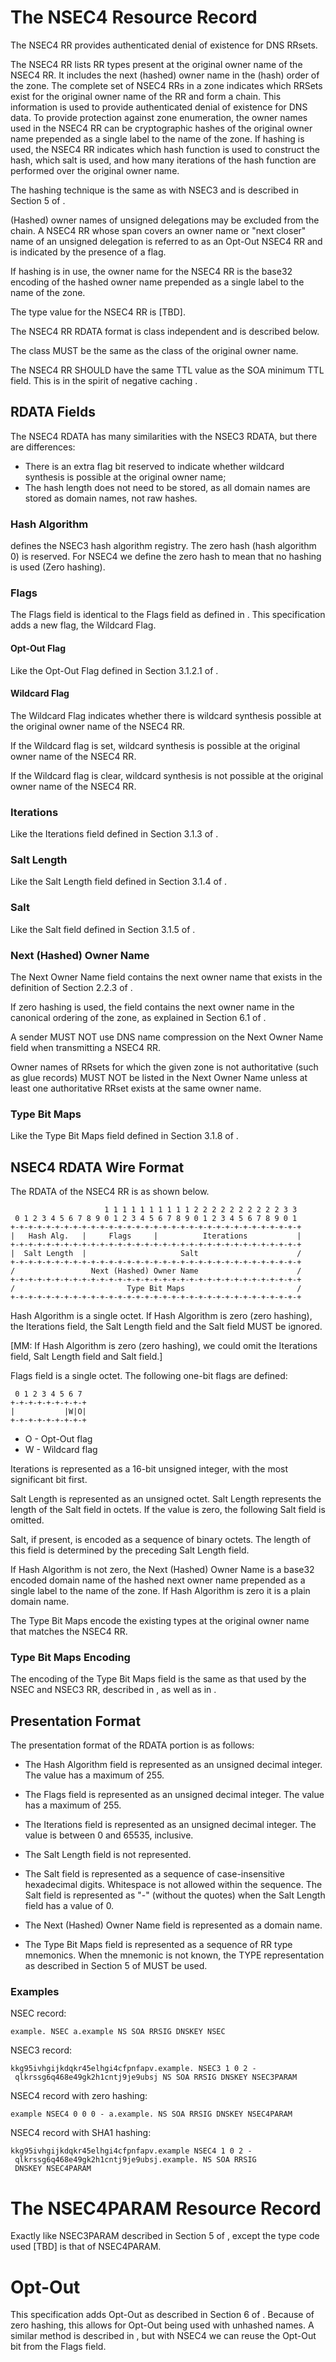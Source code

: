 # The NSEC4 Resource Record

The NSEC4 RR provides authenticated denial of existence for DNS RRsets.

The NSEC4 RR lists RR types present at the original owner name of the NSEC4 RR.
It includes the next (hashed) owner name in the (hash) order of the zone.
The complete set of NSEC4 RRs in a zone indicates which RRSets exist for the
original owner name of the RR and form a chain. This information is used to
provide authenticated denial of existence for DNS data. To provide protection
against zone enumeration, the owner names used in the NSEC4 RR can be
cryptographic hashes of the original owner name prepended as a single label
to the name of the zone. If hashing is used, the NSEC4 RR indicates which
hash function is used to construct the hash, which salt is used, and how many
iterations of the hash function are performed over the original owner name.

The hashing technique is the same as with NSEC3 and is described in
Section 5 of [](#RFC5155).

(Hashed) owner names of unsigned delegations may be excluded from the chain.
A NSEC4 RR whose span covers an owner name or "next closer" name of an
unsigned delegation is referred to as an Opt-Out NSEC4 RR and is indicated by
the presence of a flag.

If hashing is in use, the owner name for the NSEC4 RR is the base32 encoding
of the hashed owner name prepended as a single label to the name of the zone.

The type value for the NSEC4 RR is [TBD].

The NSEC4 RR RDATA format is class independent and is described below.

The class MUST be the same as the class of the original owner name.

The NSEC4 RR SHOULD have the same TTL value as the SOA minimum TTL field.
This is in the spirit of negative caching [](#RFC2136).

## RDATA Fields

The NSEC4 RDATA has many similarities with the NSEC3 RDATA, but there are
differences:

* There is an extra flag bit reserved to indicate whether wildcard synthesis
  is possible at the original owner name;
* The hash length does not need to be stored, as all domain names are 
  stored as domain names, not raw hashes.

### Hash Algorithm

[](#RFC5155) defines the NSEC3 hash algorithm registry. The zero
hash (hash algorithm 0) is reserved. For NSEC4 we define the zero hash
to mean that no hashing is used (Zero hashing).

### Flags

The Flags field is identical to the Flags field as defined in [](#RFC5155).
This specification adds a new flag, the Wildcard Flag.

#### Opt-Out Flag

Like the Opt-Out Flag defined in Section 3.1.2.1 of [](#RFC5155).

#### Wildcard Flag

The Wildcard Flag indicates whether there is wildcard synthesis possible
at the original owner name of the NSEC4 RR.

If the Wildcard flag is set, wildcard synthesis is possible at the
original owner name of the NSEC4 RR.

If the Wildcard flag is clear, wildcard synthesis is not possible
at the original owner name of the NSEC4 RR.

### Iterations

Like the Iterations field defined in Section 3.1.3 of [](#RFC5155).

### Salt Length

Like the Salt Length field defined in Section 3.1.4 of [](#RFC5155).

### Salt

Like the Salt field defined in Section 3.1.5 of [](#RFC5155).

### Next (Hashed) Owner Name

The Next Owner Name field contains the next owner name that exists in the
definition of Section 2.2.3 of [](#RFC4592).

If zero hashing is used, the field contains the next owner name in the
canonical ordering of the zone, as explained in Section 6.1 of [](#RFC4034).

A sender MUST NOT use DNS name compression on the Next Owner Name field when
transmitting a NSEC4 RR.

Owner names of RRsets for which the given zone is not authoritative
(such as glue records) MUST NOT be listed in the Next Owner Name
unless at least one authoritative RRset exists at the same owner name.

### Type Bit Maps

Like the Type Bit Maps field defined in Section 3.1.8 of [](#RFC5155).

## NSEC4 RDATA Wire Format

The RDATA of the NSEC4 RR is as shown below.

                         1 1 1 1 1 1 1 1 1 1 2 2 2 2 2 2 2 2 2 2 3 3
     0 1 2 3 4 5 6 7 8 9 0 1 2 3 4 5 6 7 8 9 0 1 2 3 4 5 6 7 8 9 0 1
    +-+-+-+-+-+-+-+-+-+-+-+-+-+-+-+-+-+-+-+-+-+-+-+-+-+-+-+-+-+-+-+-+
    |   Hash Alg.   |     Flags     |          Iterations           |
    +-+-+-+-+-+-+-+-+-+-+-+-+-+-+-+-+-+-+-+-+-+-+-+-+-+-+-+-+-+-+-+-+
    |  Salt Length  |                     Salt                      /
    +-+-+-+-+-+-+-+-+-+-+-+-+-+-+-+-+-+-+-+-+-+-+-+-+-+-+-+-+-+-+-+-+
    /                 Next (Hashed) Owner Name                      /
    +-+-+-+-+-+-+-+-+-+-+-+-+-+-+-+-+-+-+-+-+-+-+-+-+-+-+-+-+-+-+-+-+
    /                         Type Bit Maps                         /
    +-+-+-+-+-+-+-+-+-+-+-+-+-+-+-+-+-+-+-+-+-+-+-+-+-+-+-+-+-+-+-+-+

Hash Algorithm is a single octet. 
If Hash Algorithm is zero (zero hashing), the Iterations field,
the Salt Length field and the Salt field MUST be ignored.

[MM: If Hash Algorithm is zero (zero hashing), we could omit the Iterations
     field, Salt Length field and Salt field.]

Flags field is a single octet. The following one-bit flags are defined:

     0 1 2 3 4 5 6 7
    +-+-+-+-+-+-+-+-+
    |           |W|O|
    +-+-+-+-+-+-+-+-+

* O - Opt-Out flag
* W - Wildcard flag

Iterations is represented as a 16-bit unsigned integer, with the most
significant bit first.

Salt Length is represented as an unsigned octet.  Salt Length
represents the length of the Salt field in octets.  If the value is
zero, the following Salt field is omitted.

Salt, if present, is encoded as a sequence of binary octets.  The
length of this field is determined by the preceding Salt Length
field.

If Hash Algorithm is not zero, the Next (Hashed) Owner Name is a base32
encoded domain name of the hashed next owner name prepended as a single
label to the name of the zone. 
If Hash Algorithm is zero it is a plain domain name.

The Type Bit Maps encode the existing types at the original owner name
that matches the NSEC4 RR.

### Type Bit Maps Encoding

The encoding of the Type Bit Maps field is the same as that used by the
NSEC and NSEC3 RR, described in [](#RFC4034), as well as in [](#RFC5155).

## Presentation Format

The presentation format of the RDATA portion is as follows:

* The Hash Algorithm field is represented as an unsigned decimal
    integer. The value has a maximum of 255.

* The Flags field is represented as an unsigned decimal integer.
    The value has a maximum of 255.

* The Iterations field is represented as an unsigned decimal
    integer. The value is between 0 and 65535, inclusive.

* The Salt Length field is not represented.

* The Salt field is represented as a sequence of case-insensitive
  hexadecimal digits.  Whitespace is not allowed within the
  sequence.  The Salt field is represented as "-" (without the
  quotes) when the Salt Length field has a value of 0.

* The Next (Hashed) Owner Name field is represented as a domain name.

* The Type Bit Maps field is represented as a sequence of RR type
  mnemonics.  When the mnemonic is not known, the TYPE
  representation as described in Section 5 of [](#RFC3597) MUST be
  used.

### Examples

NSEC record:

    example. NSEC a.example NS SOA RRSIG DNSKEY NSEC

NSEC3 record:
<!-- ldns-nsec3-hash -t 2 -a 1 example. -->

    kkg95ivhgijkdqkr45elhgi4cfpnfapv.example. NSEC3 1 0 2 -
     qlkrssg6q468e49gk2h1cntj9je9ubsj NS SOA RRSIG DNSKEY NSEC3PARAM

NSEC4 record with zero hashing:

    example NSEC4 0 0 0 - a.example. NS SOA RRSIG DNSKEY NSEC4PARAM

NSEC4 record with SHA1 hashing:

    kkg95ivhgijkdqkr45elhgi4cfpnfapv.example NSEC4 1 0 2 -
     qlkrssg6q468e49gk2h1cntj9je9ubsj.example. NS SOA RRSIG
     DNSKEY NSEC4PARAM

# The NSEC4PARAM Resource Record

Exactly like NSEC3PARAM described in Section 5 of [](#RFC5155),
except the type code used [TBD] is that of NSEC4PARAM.

# Opt-Out

This specification adds Opt-Out as described in Section 6 of [](#RFC5155).
Because of zero hashing, this allows for Opt-Out being used with
unhashed names. A similar method is described in [](#RFC4956), but with
NSEC4 we can reuse the Opt-Out bit from the Flags field. 
